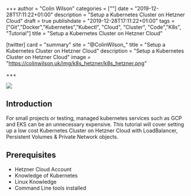+++
author = "Colin Wilson"
categories = [""]
date = "2019-12-28T17:11:22+01:00"
description = "Setup a Kubernetes Cluster on Hetzner Cloud"
draft = true
publishdate = "2019-12-28T17:11:22+01:00"
tags = ["Git","Docker","Kubernetes","Kubectl", "Cloud", "Cluster", "Code","K8s", "Tutorial"]
title = "Setup a Kubernetes Cluster on Hetzner Cloud"

[twitter]
  card = "summary"
  site = "@ColinWilson_"
  title = "Setup a Kubernetes Cluster on Hetzner Cloud"
  description = "Setup a Kubernetes Cluster on Hetzner Cloud"
  image = "https://colinwilson.uk/img/k8s_hetzner/k8s_hetzner.png"

+++

<p class="tc"><img src="/img/k8s_hetzner/k8s_hetzner.png"></p>

## Introduction

For small projects or testing, managed kubernetes services such as GCP and EKS can be an unnecessary expensive.
This tutorial will cover setting up a low cost Kubernetes Cluster on Hetzner Cloud with LoadBalancer, Persistent Volumes & Private Network objects.

## Prerequisites

* Hetzner Cloud Account
* Knowledge of Kubernetes
* Linux Knowledge
* Command Line tools installed